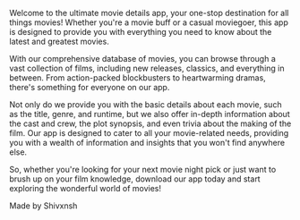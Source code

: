 Welcome to the ultimate movie details app, your one-stop destination for all things movies! Whether you're a movie buff or a casual moviegoer, this app is designed to provide you with everything you need to know about the latest and greatest movies.

With our comprehensive database of movies, you can browse through a vast collection of films, including new releases, classics, and everything in between. From action-packed blockbusters to heartwarming dramas, there's something for everyone on our app.

Not only do we provide you with the basic details about each movie, such as the title, genre, and runtime, but we also offer in-depth information about the cast and crew, the plot synopsis, and even trivia about the making of the film. Our app is designed to cater to all your movie-related needs, providing you with a wealth of information and insights that you won't find anywhere else.

So, whether you're looking for your next movie night pick or just want to brush up on your film knowledge, download our app today and start exploring the wonderful world of movies!




Made by Shivxnsh